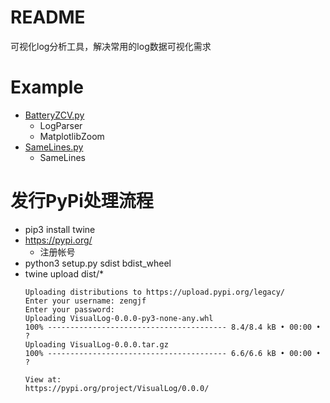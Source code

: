 # README

可视化log分析工具，解决常用的log数据可视化需求

# Example

* [BatteryZCV.py](https://github.com/ZengjfOS/VisualLog/tests/BatteryZCV.py)
  * LogParser
  * MatplotlibZoom
* [SameLines.py](https://github.com/ZengjfOS/VisualLog/tests/SameLines.py)
  * SameLines

# 发行PyPi处理流程

* pip3 install twine
* https://pypi.org/
  * 注册帐号
* python3 setup.py sdist bdist_wheel
* twine upload dist/*
  ```
  Uploading distributions to https://upload.pypi.org/legacy/
  Enter your username: zengjf
  Enter your password:
  Uploading VisualLog-0.0.0-py3-none-any.whl
  100% ---------------------------------------- 8.4/8.4 kB • 00:00 • ?
  Uploading VisualLog-0.0.0.tar.gz
  100% ---------------------------------------- 6.6/6.6 kB • 00:00 • ?
  
  View at:
  https://pypi.org/project/VisualLog/0.0.0/
  ```
